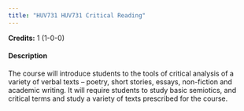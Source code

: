 ```yaml
---
title: "HUV731 HUV731 Critical Reading"
---
```

**Credits:** 1 (1-0-0)

#### Description
The course will introduce students to the tools of critical analysis of a variety of verbal texts – poetry, short stories, essays, non-fiction and academic writing. It will require students to study basic semiotics, and critical terms and study a variety of texts prescribed for the course.